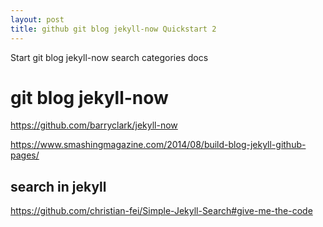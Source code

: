 ```yaml
---
layout: post 
title: github git blog jekyll-now Quickstart 2
---
```


Start git blog jekyll-now  search  categories docs


# git blog jekyll-now

https://github.com/barryclark/jekyll-now 

https://www.smashingmagazine.com/2014/08/build-blog-jekyll-github-pages/

## search in jekyll

https://github.com/christian-fei/Simple-Jekyll-Search#give-me-the-code



